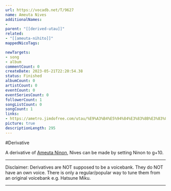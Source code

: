 ```yaml
---
url: https://vocadb.net/T/9627
name: Ameuta Nives
additionalNames: 
- 
parent: "[[derived-utau]]"
related:
- "[[ameuta-nihito]]"
mappedNicoTags:

newTargets:
- song
- album
commentCount: 0
createDate: 2023-05-21T22:20:54.38
status: Finished
albumCount: 0
artistCount: 0
eventCount: 0
eventSeriesCount: 0
followerCount: 1
songListCount: 0
songCount: 1
links: 
- https://ametro.jimdofree.com/utau/%E9%A3%B4%E5%94%84%E3%83%8B%E3%83%8E%E3%83%B3-%E3%83%8B%E3%83%BC%E3%83%B4%E3%82%A7%E3%82%B9/
picture: true
descriptionLength: 295
---
```


#Derivative

A derivative of [Ameuta Ninon](https://vocadb.net/Ar/120179), Nives can be made by setting Ninon to g+10.
___
Disclaimer:
Derivatives are NOT supposed to be a voicebank. They do NOT have an own voice. There is only a regular/popular way to tune them from an original voicebank e.g. Hatsune Miku.

---

